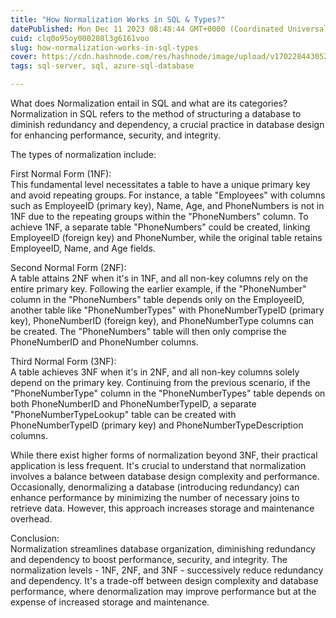 ```yaml
---
title: "How Normalization Works in SQL & Types?"
datePublished: Mon Dec 11 2023 08:48:44 GMT+0000 (Coordinated Universal Time)
cuid: clq0o95oy000208l3g6161voo
slug: how-normalization-works-in-sql-types
cover: https://cdn.hashnode.com/res/hashnode/image/upload/v1702284430529/38cd32be-7fdc-4a57-a9b3-fc94fe45623f.png
tags: sql-server, sql, azure-sql-database

---
```


What does Normalization entail in SQL and what are its categories?  
Normalization in SQL refers to the method of structuring a database to diminish redundancy and dependency, a crucial practice in database design for enhancing performance, security, and integrity.

The types of normalization include:

First Normal Form (1NF):  
This fundamental level necessitates a table to have a unique primary key and avoid repeating groups. For instance, a table "Employees" with columns such as EmployeeID (primary key), Name, Age, and PhoneNumbers is not in 1NF due to the repeating groups within the "PhoneNumbers" column. To achieve 1NF, a separate table "PhoneNumbers" could be created, linking EmployeeID (foreign key) and PhoneNumber, while the original table retains EmployeeID, Name, and Age fields.

Second Normal Form (2NF):  
A table attains 2NF when it's in 1NF, and all non-key columns rely on the entire primary key. Following the earlier example, if the "PhoneNumber" column in the "PhoneNumbers" table depends only on the EmployeeID, another table like "PhoneNumberTypes" with PhoneNumberTypeID (primary key), PhoneNumberID (foreign key), and PhoneNumberType columns can be created. The "PhoneNumbers" table will then only comprise the PhoneNumberID and PhoneNumber columns.

Third Normal Form (3NF):  
A table achieves 3NF when it's in 2NF, and all non-key columns solely depend on the primary key. Continuing from the previous scenario, if the "PhoneNumberType" column in the "PhoneNumberTypes" table depends on both PhoneNumberID and PhoneNumberTypeID, a separate "PhoneNumberTypeLookup" table can be created with PhoneNumberTypeID (primary key) and PhoneNumberTypeDescription columns.

While there exist higher forms of normalization beyond 3NF, their practical application is less frequent. It's crucial to understand that normalization involves a balance between database design complexity and performance. Occasionally, denormalizing a database (introducing redundancy) can enhance performance by minimizing the number of necessary joins to retrieve data. However, this approach increases storage and maintenance overhead.

Conclusion:  
Normalization streamlines database organization, diminishing redundancy and dependency to boost performance, security, and integrity. The normalization levels - 1NF, 2NF, and 3NF - successively reduce redundancy and dependency. It's a trade-off between design complexity and database performance, where denormalization may improve performance but at the expense of increased storage and maintenance.